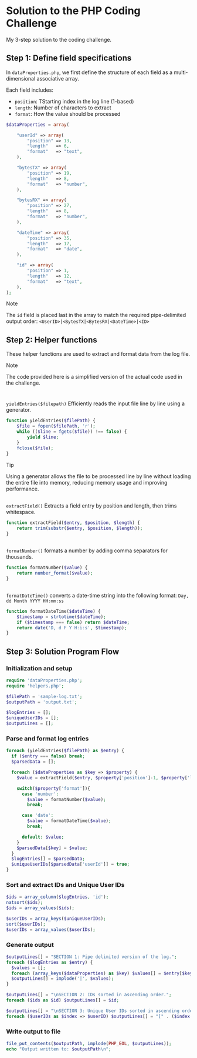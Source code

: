 # Solution to the PHP Coding Challenge
My 3-step solution to the coding challenge.


## Step 1: Define field specifications
In `dataProperties.php`, we first define the structure of each field as a multi-dimensional associative array. 

Each field includes:
- `position`: TStarting index in the log line (1-based)
- `length`: Number of characters to extract
- `format`: How the value should be processed
                                         
```php
$dataProperties = array(

    "userId" => array(
        "position" => 13,
        "length"   => 6,
        "format"   => "text",
    ),

    "bytesTX" => array(
        "position" => 19,
        "length"   => 8,
        "format"   => "number",
    ),

    "bytesRX" => array(
        "position" => 27,
        "length"   => 8,
        "format"   => "number",
    ),

    "dateTime" => array(
        "position" => 35,
        "length"   => 17,
        "format"   => "date",
    ),

    "id" => array(
        "position" => 1,
        "length"   => 12,
        "format"   => "text",
    ),
);
```
>[!NOTE]
> The `id` field is placed last in the array to match the required pipe-delimited output order: `<UserID>|<BytesTX|<BytesRX|<DateTime>|<ID>`

## Step 2: Helper functions
These helper functions are used to extract and format data from the log file.
>[!NOTE]
> The code provided here is a simplified version of the actual code used in the challenge.
#

`yieldEntries($filepath)` 
Efficiently reads the input file line by line using a generator.

```php
function yieldEntries($filePath) {
    $file = fopen($filePath, 'r');    
    while (($line = fgets($file)) !== false) {
        yield $line;
    }
    fclose($file);
}
```

> [!TIP]
> Using a generator allows the file to be processed line by line without loading the entire file into memory, reducing memory usage and improving performance.

##

`extractField()` 
Extracts a field entry by position and length, then trims whitespace.
```php
function extractField($entry, $position, $length) {
    return trim(substr($entry, $position, $length));
}
```

##

`formatNumber()` 
formats a number by adding comma separators for thousands.
```php
function formatNumber($value) {
    return number_format($value);
}
```

##

`formatDateTime()` converts a date-time string into the following format: `Day, dd Month YYYY HH:mm:ss`
```php
function formatDateTime($dateTime) {
    $timestamp = strtotime($dateTime);
    if ($timestamp === false) return $dateTime;
    return date('D, d F Y H:i:s', $timestamp);
}
```

## Step 3: Solution Program Flow

### Initialization and setup
```php
require 'dataProperties.php';
require 'helpers.php';

$filePath = 'sample-log.txt';
$outputPath = 'output.txt';

$logEntries = [];
$uniqueUserIDs = [];
$outputLines = [];
```

### Parse and format log entries
```php
foreach (yieldEntries($filePath) as $entry) {
  if ($entry === false) break; 
  $parsedData = [];

  foreach ($dataProperties as $key => $property) {
    $value = extractField($entry, $property['position']-1, $property['length']);

    switch($property['format']){
      case 'number': 
        $value = formatNumber($value); 
        break;

      case 'date': 
        $value = formatDateTime($value); 
        break;

      default: $value;
    }
    $parsedData[$key] = $value;
  }
  $logEntries[] = $parsedData;
  $uniqueUserIDs[$parsedData['userId']] = true; 
}
```

###  Sort and extract IDs and Unique User IDs
```php
$ids = array_column($logEntries, 'id');
natsort($ids);
$ids = array_values($ids);

$userIDs = array_keys($uniqueUserIDs);
sort($userIDs);
$userIDs = array_values($userIDs); 
```

### Generate output
```php
$outputLines[] = "SECTION 1: Pipe delimited version of the log.";
foreach ($logEntries as $entry) {
  $values = [];
  foreach (array_keys($dataProperties) as $key) $values[] = $entry[$key];
  $outputLines[] = implode('|', $values);
}

$outputLines[] = "\nSECTION 2: IDs sorted in ascending order.";
foreach ($ids as $id) $outputLines[] = $id;

$outputLines[] = "\nSECTION 3: Unique User IDs sorted in ascending order, numbers are enclosed in [ ].";
foreach ($userIDs as $index => $userID) $outputLines[] = "[" . ($index + 1) . "] " . $userID;
```

### Write output to file
```php
file_put_contents($outputPath, implode(PHP_EOL, $outputLines));
echo "Output written to: $outputPath\n";
```
